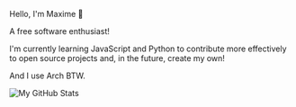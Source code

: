 Hello, I'm Maxime 👋

A free software enthusiast!

I'm currently learning JavaScript and Python to contribute more effectively to open source projects and, in the future, create my own!

And I use Arch BTW.

![My GitHub Stats](https://github-readme-stats.vercel.app/api?username=mxmchrbrt&show_icons=true&theme=dark)


